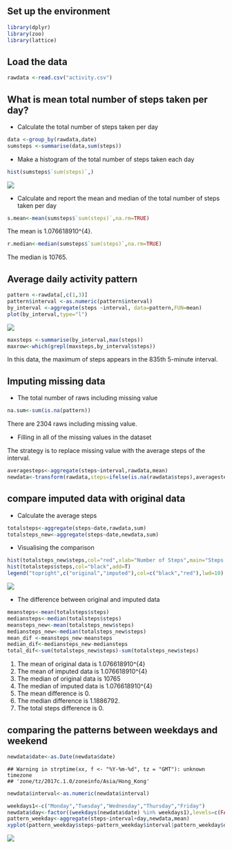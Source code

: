 Set up the environment
----------------------

``` r
library(dplyr)
library(zoo)
library(lattice)
```

Load the data
-------------

``` r
rawdata <-read.csv("activity.csv")
```

What is mean total number of steps taken per day?
-------------------------------------------------

-   Calculate the total number of steps taken per day

``` r
data <-group_by(rawdata,date)
sumsteps <-summarise(data,sum(steps))
```

-   Make a histogram of the total number of steps taken each day

``` r
hist(sumsteps$`sum(steps)`,)
```

![](Course_Project_files/figure-markdown_github/histogram-1.png)

-   Calculate and report the mean and median of the total number of steps taken per day

``` r
s.mean<-mean(sumsteps$`sum(steps)`,na.rm=TRUE)
```

The mean is 1.076618910^{4}.

``` r
r.median<-median(sumsteps$`sum(steps)`,na.rm=TRUE)
```

The median is 10765.

Average daily activity pattern
------------------------------

``` r
pattern <-rawdata[,c(1,3)]
pattern$interval <-as.numeric(pattern$interval)
by_interval <-aggregate(steps ~interval, data=pattern,FUN=mean)
plot(by_interval,type="l")
```

![](Course_Project_files/figure-markdown_github/daily%20activity-1.png)

``` r
maxsteps <-summarise(by_interval,max(steps))
maxrow<-which(grepl(maxsteps,by_interval$steps))
```

In this data, the maximum of steps appears in the 835th 5-minute interval.

Imputing missing data
---------------------

-   The total number of raws including missing value

``` r
na.sum<-sum(is.na(pattern))
```

There are 2304 raws including missing value.

-   Filling in all of the missing values in the dataset

The strategy is to replace missing value with the average steps of the interval.

``` r
averagesteps<-aggregate(steps~interval,rawdata,mean)
newdata<-transform(rawdata,steps=ifelse(is.na(rawdata$steps),averagesteps$steps[match(rawdata$interval,averagesteps$interval)],rawdata$steps))
```

compare imputed data with original data
---------------------------------------

-   Calculate the average steps

``` r
totalsteps<-aggregate(steps~date,rawdata,sum)
totalsteps_new<-aggregate(steps~date,newdata,sum)
```

-   Visualising the comparison

``` r
hist(totalsteps_new$steps,col="red",xlab="Number of Steps",main="Steps taken each day")
hist(totalsteps$steps,col="black",add=T)
legend("topright",c("original","imputed"),col=c("black","red"),lwd=10)
```

![](Course_Project_files/figure-markdown_github/steps%20taken%20each%20day-1.png)

-   The difference between original and imputed data

``` r
meansteps<-mean(totalsteps$steps)
mediansteps<-median(totalsteps$steps)
meansteps_new<-mean(totalsteps_new$steps)
mediansteps_new<-median(totalsteps_new$steps)
mean_dif <-meansteps_new-meansteps
median_dif<-mediansteps_new-mediansteps
total_dif<-sum(totalsteps_new$steps)-sum(totalsteps_new$steps)
```

1.  The mean of original data is 1.076618910^{4}
2.  The mean of imputed data is 1.076618910^{4}
3.  The median of original data is 10765
4.  The median of imputed data is 1.076618910^{4}
5.  The mean difference is 0.
6.  The median difference is 1.1886792.
7.  The total steps difference is 0.

comparing the patterns between weekdays and weekend
---------------------------------------------------

``` r
newdata$date<-as.Date(newdata$date)
```

    ## Warning in strptime(xx, f <- "%Y-%m-%d", tz = "GMT"): unknown timezone
    ## 'zone/tz/2017c.1.0/zoneinfo/Asia/Hong_Kong'

``` r
newdata$interval<-as.numeric(newdata$interval)

weekdays1<-c("Monday","Tuesday","Wednesday","Thursday","Friday")
newdata$day<-factor((weekdays(newdata$date) %in% weekdays1),levels=c(FALSE,TRUE),labels = c("weekend","weekdays"))
pattern_weekday<-aggregate(steps~interval+day,newdata,mean)
xyplot(pattern_weekday$steps~pattern_weekday$interval|pattern_weekday$day,main="Comparison between weekdays and weekend",xlab="Interval",ylab="Steps",layout=c(1,2),type="l")
```

![](Course_Project_files/figure-markdown_github/pattern_weekdays-1.png)
